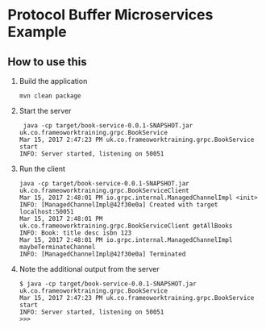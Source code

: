 # Protocol Buffer Microservices Example

## How to use this

1. Build the application

   ```
   mvn clean package
   ```

2. Start the server

   ```
    java -cp target/book-service-0.0.1-SNAPSHOT.jar uk.co.frameoworktraining.grpc.BookService
   Mar 15, 2017 2:47:23 PM uk.co.frameoworktraining.grpc.BookService start
   INFO: Server started, listening on 50051
   ```

3. Run the client

   ```
   java -cp target/book-service-0.0.1-SNAPSHOT.jar uk.co.frameoworktraining.grpc.BookServiceClient
   Mar 15, 2017 2:48:01 PM io.grpc.internal.ManagedChannelImpl <init>
   INFO: [ManagedChannelImpl@42f30e0a] Created with target localhost:50051
   Mar 15, 2017 2:48:01 PM uk.co.frameoworktraining.grpc.BookServiceClient getAllBooks
   INFO: Book: title desc isbn 123
   Mar 15, 2017 2:48:01 PM io.grpc.internal.ManagedChannelImpl maybeTerminateChannel
   INFO: [ManagedChannelImpl@42f30e0a] Terminated
   ```

4. Note the additional output from the server

   ```
   $ java -cp target/book-service-0.0.1-SNAPSHOT.jar uk.co.frameoworktraining.grpc.BookService
   Mar 15, 2017 2:47:23 PM uk.co.frameoworktraining.grpc.BookService start
   INFO: Server started, listening on 50051
   >>>
   ```
